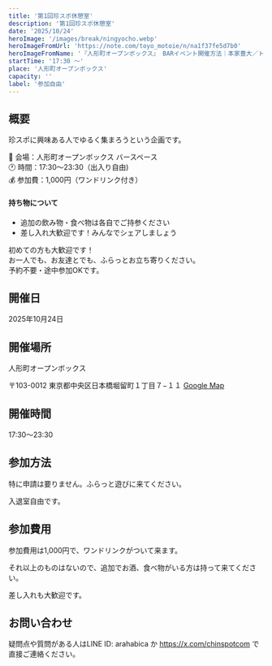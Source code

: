 ```yaml
---
title: '第1回珍スポ休憩室'
description: '第1回珍スポ休憩室'
date: '2025/10/24'
heroImage: '/images/break/ningyocho.webp'
heroImageFromUrl: 'https://note.com/toyo_motoie/n/na1f37fe5d7b0'
heroImageFromName: '『人形町オープンボックス』 BARイベント開催方法｜本家豊大／トヨ元家'
startTime: '17:30 〜'
place: '人形町オープンボックス'
capacity: ''
label: '参加自由'
---
```


## 概要

珍スポに興味ある人でゆるく集まろうという企画です。

📍 会場：人形町オープンボックス バースペース  
🕐 時間：17:30〜23:30（出入り自由)  
💰 参加費：1,000円（ワンドリンク付き）  

#### 持ち物について

* 追加の飲み物・食べ物は各自でご持参ください
* 差し入れ大歓迎です！みんなでシェアしましょう

初めての方も大歓迎です！  
お一人でも、お友達とでも、ふらっとお立ち寄りください。  
予約不要・途中参加OKです。

## 開催日

2025年10月24日


## 開催場所

人形町オープンボックス

〒103-0012 東京都中央区日本橋堀留町１丁目７−１１ [Google Map](https://maps.app.goo.gl/uJpgvagk74486uXj8)

## 開催時間

17:30〜23:30


## 参加方法

特に申請は要りません。ふらっと遊びに来てください。

入退室自由です。

## 参加費用

参加費用は1,000円で、ワンドリンクがついて来ます。

それ以上のものはないので、追加でお酒、食べ物がいる方は持って来てください。

差し入れも大歓迎です。

## お問い合わせ

疑問点や質問がある人はLINE ID: arahabica か https://x.com/chinspotcom で直接ご連絡ください。
